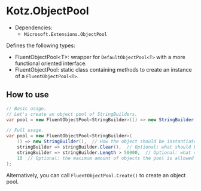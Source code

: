 # Kotz.ObjectPool

- Dependencies:
    - `Microsoft.Extensions.ObjectPool`

Defines the following types:

- FluentObjectPool\<T\>: wrapper for `DefaultObjectPool<T>` with a more functional oriented interface.
- FluentObjectPool: static class containing methods to create an instance of a `FluentObjectPool<T>`.

## How to use
```cs
// Basic usage.
// Let's create an object pool of StringBuilders.
var pool = new FluentObjectPool<StringBuilder>(() => new StringBuilder());

// Full usage.
var pool = new FluentObjectPool<StringBuilder>(
    () => new StringBuilder(),  // How the object should be instantiated.
    stringBuilder => stringBuilder.Clear(),  // Optional: what should be done to all objects that are returned to the pool.
    stringBuilder => stringBuilder.Length > 50000,  // Optional: what objects should be accepted when they are returned to the pool. If false, the object is not returned to the pool and may become eligible for garbage collection.
    10  // Optional: the maximum amount of objects the pool is allowed to hold.  Set to zero to disable the limit.
);
```

Alternatively, you can call `FluentObjectPool.Create()` to create an object pool.
